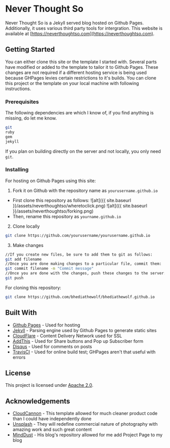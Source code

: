 # Never Thought So

Never Thought So is a Jekyll served blog hosted on Github Pages. Additionally, it uses various third party tools for intergration.
This website is available at [https://neverthoughtso.com](https://neverthoughtso.com).

## Getting Started

You can either clone this site or the template I started with. Several parts have modified or added to the template to tailor it to Github Pages. These changes are not required if a different hosting service is  being used because GHPages levies certain restrictions to it's builds.
You can clone this project or the template on your local machine with following instructions.

### Prerequisites

The following dependencies are which I know of, if you find anything is missing, do let me know.

```bash
git
ruby
gem
jekyll
```

If you plan on building directly on the server and not locally, you only need `git`.

### Installing

For hosting on Github Pages using this site:
1. Fork it on Github with the repository name as `yourusername.github.io`
* First clone this repository as follows:
![alt]({{ site.baseurl }}/assets/neverthoughtso/wheretoclick.png)
![alt]({{ site.baseurl }}/assets/neverthoughtso/forking.png)
* Then, rename this repository as `yourname.github.io`

2. Clone locally
```bash
git clone https://github.com/yourusername/yourusername.github.io
```

3. Make changes
```bash
//If you create new files, be sure to add them to git as follows:
git add filename
//Once you are done making changes to a particular file, commit them:
git commit filename -m "Commit message"
//Once you are done with the changes, push these changes to the server:
git push
```

For cloning this repository:
```bash
git clone https://github.com/bhediathewolf/bhediathewolf.github.io
```

## Built With

* [Github Pages](https://pages.github.com) - Used for hosting
* [Jekyll](https://jekyllrb.com) - Parsing engine used by Github Pages to generate static sites
* [CloudFlare](https://cloudflare.com) - Content Delivery Network used for SSL
* [AddThis](http://addthis.com) - Used for Share buttons and Pop up Subscriber form 
* [Disqus](https://disqus.com) - Used for comments on posts
* [TravisCI](https://travisci.org) - Used for online build test; GHPages aren't that useful with errors

## License

This project is licensed under [Apache 2.0]({{site.baseurl}}/LICENSE).

## Acknowledgements

* [CloudCannon](https://github.com/CloudCannon/frisco-jekyll-template) - This template allowed for much cleaner product code than I could have independently done
* [Unsplash](https://unsplash.com) - They will redefine commercial nature of photography with amazing work and such great content
* [MindDust](https://github.com/minddust) - His blog's repository allowed for me add Project Page to my blog
